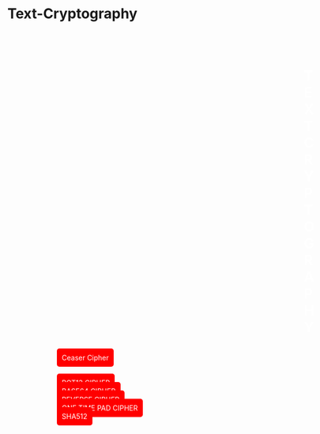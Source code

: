 # Text-Cryptography
<!DOCTYPE html>
<html lang="en">
  <head>
    <meta charset="UTF-8">
    <meta http-equiv="X-UA-Compatible" content="IE-edge">
    <meta name="viewport" content="width=device-width, initial-scale=1.0">
    <title>Text Cryptography</title>
    <link rel="stylesheet" href="https://cdnjs.cloudfare.com/ajax/libs/windcss/2.0.2/tailwind.min.css">
    <link rel="icon" href="/static/favicon1.ico" type="image/icon">
    <style>
      body {
          background-image: url('/static/image.jpg');
          background-size: cover; background-repeat: no-repeat; background-position: left;
      }
    </style>
  </head>
  <body>
    <br><br>
    <h1 align="center" class="sm:text-3xltext-2xl font-medium title-font mb-4 text-gray-900"
        style="color: white; background-color: black; margin-left: 600px;
               margin-right: 600px; border-radius: 7px;">TEXT CRYPTOGRAPHY</H1>
    <br>
    <section class="text-gray-600 body-font relative">
      <div class="container px-5 py-24 mx-auto">
        <div class="lg:w-1/2 md:w-2/3 mx-auto">
          <div class="flex flex-wrap -m-2">
            <div class="p-2 w-full pt-8 mt-8 border-t border-gray-200 text-center"></div>
            <div class="p-2 w-1/2">
              <div class="relative">
                <a style="margin-left: 100px; text-decoration:none;
                          background-color: red; color:white;
                          border-radius: 5px; padding: 10px;" href="ceaserEn">Ceaser Cipher</a>
                <br><br><br>
              </div>
            </div>
            <div class="p-2 w-1/2">
              <div class="relative">
                <a style="margin-left: 100px; text-decoration:none;
                          background-color: red; color: white;
                          border-radius: 5px; padding: 10px;" href="rot13En">ROT13 CIPHER</a>
              </div>
            </div>
            <div class="p-2 w-1/2">
              <div class="relative">
                <a style="margin-left: 100px; text-decoration:none;
                          background-color: red; color: white;
                          border-radius: 5px; padding: 10px;" href="base64En">BASE64 CIPHER</a>
              </div>
            </div>
            <div class="p-2 w-1/2">
              <div class="relative">
                <a style="margin-left: 100px; text-decoration:none;
                          background-color: red; color: white;
                          border-radius: 5px; padding: 10px;" href="reverseEn">REVERSE CIPHER</a>
              </div>
            </div>
            <div class="p-2 w-1/2">
              <div class="relative">
                <a style="margin-left: 100px; text-decoration:none;
                          background-color: red; color: white;
                          border-radius: 5px; padding: 10px;" href="oneTimePadEn">ONE TIME PAD CIPHER</a>
              </div>
            </div>
            <div class="p-2 w-1/2">
              <div class="relative">
                <a style="margin-left: 100px; text-decoration:none;
                          background-color: red; color: white;
                          border-radius: 5px; padding: 10px;" href="sha512En">SHA512</a>
              </div>
            </div>
            <div class="p-2 w-full pt-8 mt-8 border-t border-gray-200 text-center"></div>
          </div>
        </div>
      </div>
    </section>
  </body>
  </html>
            
